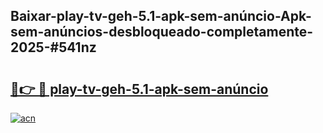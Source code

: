## Baixar-play-tv-geh-5.1-apk-sem-anúncio-Apk-sem-anúncios-desbloqueado-completamente-2025-#541nz

# <h2><a href="https://ainizakaria.my?title=play-tv-geh-5.1-apk-sem-anúncio&ref=22M">🔗👉 🔴 play-tv-geh-5.1-apk-sem-anúncio</a></h2>

[![acn](https://github.com/user-attachments/assets/0f9c940e-d8b0-45ae-aac7-cd30a18b3e1c)](https://ainizakaria.my?title=play-tv-geh-5.1-apk-sem-anúncio&ref=22M)

